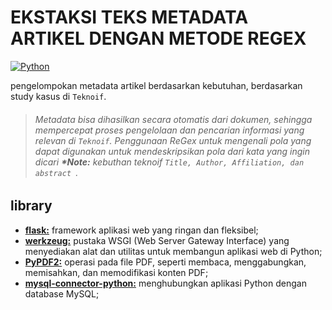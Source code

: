 # EKSTAKSI TEKS METADATA ARTIKEL DENGAN METODE REGEX
[![Python ](https://img.shields.io/badge/Python-blue.svg)](https://www.python.org/downloads/)
<!--
[![GitHub license](https://img.shields.io/github/license/onpilot/sentimen-bahasa.svg)](https://github.com/onpilot/sentimen-bahasa/blob/master/LICENSE)
-->



pengelompokan metadata artikel berdasarkan kebutuhan, berdasarkan study kasus di `Teknoif`.
> ###### _Metadata bisa dihasilkan secara otomatis dari dokumen, sehingga mempercepat proses pengelolaan dan pencarian informasi yang relevan di `Teknoif`. Penggunaan ReGex untuk mengenali pola yang dapat digunakan untuk mendeskripsikan pola dari kata yang ingin dicari **\*Note:** kebuthan teknoif `Title, Author, Affiliation, dan abstract `._

## library
- **[flask:](https://flask.palletsprojects.com/en/stable/installation/#python-version)** framework aplikasi web yang ringan dan fleksibel;
- **[werkzeug:](https://werkzeug.palletsprojects.com/en/stable/installation/)** pustaka WSGI (Web Server Gateway Interface) yang menyediakan alat dan utilitas untuk membangun aplikasi web di Python;
- **[PyPDF2:](https://pypdf2.readthedocs.io/en/3.x/user/installation.html)** operasi pada file PDF, seperti membaca, menggabungkan, memisahkan, dan memodifikasi konten PDF;
- **[mysql-connector-python:](https://dev.mysql.com/doc/connector-python/en/connector-python-installation.html)** menghubungkan aplikasi Python dengan database MySQL;
 <!--**mysql-connector-python:** `term presence`, `bag of words`, `TF-IDF`;-->
 <!--**Sintesis Data:** `SVM-SMOTE`;-->
 <!--**Classifier:** `SVM` dengan *linear kernel*.-->
 <!--
## tl;dr
Repositori ini dibuat untuk mengevaluasi performa leksikon dan metode ekstraksi fitur pada analisis sentimen teks berbahasa Indonesia mengenai penanganan Covid-19 dengan *Support Vector Machine (SVM)*. Pendekatan analisis sentimen dilakukan dengan pemelajaran semisupervisi—menggabungkan *pendekatan berbasis leksikon* dan *pendekatan berbasis pemelajaran mesin*. Setiap *jupyter notebook (ipynb)* disertai dengan petunjuk. Algoritma dibuat dengan memanfaatkan modul `RegEx` bawaan Python dan library [`NLTK`](https://www.nltk.org/), [`Scikit-learn`](https://scikit-learn.org/), juga [`imbalanced-learn`](https://imbalanced-learn.org/). Validasi dilakukan dengan `k-Fold cv` setelah sebelumnya data disintesis (*oversampling*) dengan *borderline SMOTE SVM* atau `SVM-SMOTE`.

## Algoritma yang termasuk
- [x] Pembersihan kata/prapengolahan teks
- [x] Penggantian kata tidak baku
- [x] Penghapusan *stop words*
- [x] Pelabelan leksikon: *InSet*, *sentiwords_id* (dari *sentistrength_id*) 
- [x] Ekstraksi fitur: *term presence*, *BoW*, *TF-IDF*
- [x] Sintesis data: *SVM-SMOTE*
- [x] Klasifikasi: *SVM*
- [x] *Plotting*

## Prasyarat
* pandas >= 0.25.0
* numpy >= 1.16.6
* nltk
* scikit-learn
* imbalanced-learn
* jupyterlab

## Instalasi
**Prasyarat**

instal *package* satu per satu

`pip3 install --user --upgrade [nama package]` atau

**Clone Repositori**

```bash
git clone https://github.com/onpilot/sentimen-bahasa.git
cd sentimen-bahasa
pip3 install -r requirements.txt
jupyter-lab
```

## FAQ
> Saya punya instalasi Python versi lama untuk projek lain. Apa perlu di-*uninstall* dulu?

Ya. Atau gunakan aplikasi yang bisa memanajemen instalasi Python, seperti [Conda](https://conda.io/) atau [Scoop](https://github.com/ScoopInstaller/Scoop).

> Error: Microsoft Visual C++ 14.0 or greater is required!
 
Pengguna Windows perlu compiler [Visual C++ 14.0 Build Tools](https://visualstudio.microsoft.com/visual-cpp-build-tools/) atau versi di atasnya untuk package scikit-learn.


## Publikasi
Publikasi mengenai projek ini bisa dilihat di: http://jurnal.umus.ac.id/index.php/intech/article/view/556 

Jika kamu memanfaatkan repositori ini dalam publikasi akademis, kami sangat mengapresiasi sitasi ke paper berikut:

    @article{j.ilm.intech:v03:02-556,
    author  = {Wildan Fariq Abdillah, Agyztia Premana, Raden Mohamad Herdian Bhakti},
    title   = {Analisis Sentimen Penanganan Covid-19 dengan Support Vector Machine: Evaluasi Leksikon dan Metode Ekstraksi Fitur},
    journal = {Jurnal Ilmiah Intech: Information Technology Journal of UMUS},
    year    = {2021},
    volume  = {03},
    issue   = {02},
    pages   = {160-170},
    issn    = {2685-4902 (online)},
    doi     = {10.46772/intech.v3i02.556},
    url     = {http://jurnal.umus.ac.id/index.php/intech/article/download/556/373}
    }

## to-dos
- [x] jupyter notebooks (ipynb) + petunjuk bahasa Indonesia
- [x] jupyter notebooks (ipynb) + English guide
- [ ] plotting refinement or addition
- [ ] implement **sentistrength_id** as whole, including question word, negation handling, etc.
- [ ] spell check: [checker_id](https://github.com/mamat-rahmat/checker_id), [stif-indonesia](https://github.com/haryoa/stif-indonesia), [Peter Norvig's](https://norvig.com/spell-correct.html), [spellchecker](https://github.com/pirate/spellchecker), [SymSpell](https://github.com/wolfgarbe/SymSpell).
- [ ] <del>stemmer/lemmatizer: [PySastrawi](https://github.com/har07/PySastrawi), [nlp-id](https://github.com/kumparan/nlp-id)</del>
- [ ] python code coverage

## Bacaan Lanjut
- https://github.com/louisowen6/NLP_bahasa_resources
- https://github.com/makcedward/nlp
- https://github.com/keon/awesome-nlp
